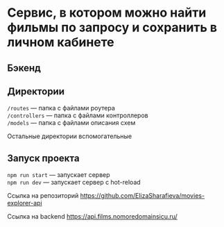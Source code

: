 # Сервис, в котором можно найти фильмы по запросу и сохранить в личном кабинете

## Бэкенд

## Директории

`/routes` — папка с файлами роутера  
`/controllers` — папка с файлами контроллеров   
`/models` — папка с файлами описания схем 

Остальные директории вспомогательные

## Запуск проекта

`npm run start` — запускает сервер   
`npm run dev` — запускает сервер с hot-reload

Ссылка на репозиторий https://github.com/ElizaSharafieva/movies-explorer-api

Ссылка на backend https://api.films.nomoredomainsicu.ru/
